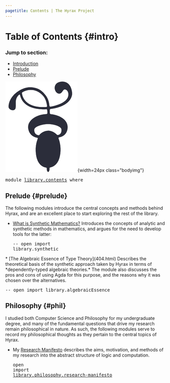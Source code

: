 ```yaml
---
pagetitle: Contents | The Hyrax Project
---
```


# Table of Contents {#intro}

<nav class="contents">

### Jump to section:

* [Introduction](library/contents.html#intro)
* [Prelude](library/contents.html#prelude)
* [Philosophy](library/contents.html#phil)

![](img/decotwo2.png){width=24px class="bodyimg"}

</nav>

<pre class="Agda"><a id="326" class="Keyword">module</a> <a id="333" href="library.contents.html" class="Module">library.contents</a> <a id="350" class="Keyword">where</a>
</pre>
## Prelude {#prelude}

The following modules introduce the central concepts and methods behind Hyrax, and are an excellent place to start exploring the rest of the library.

* [What is Synthetic Mathematics?](404.html) Introduces the concepts of analytic and synthetic methods in mathematics, and argues for the need to develop tools for the latter: <pre class="Agda"><a id="719" class="Comment">-- open import library.synthetic</a>
</pre>
* [The Algebraic Essence of Type Theory](404.html) Describes the theoretical basis of the synthetic approach taken by Hyrax in terms of *dependently-typed algebraic theories.* The module also discusses the pros and cons of using Agda for this purpose, and the reasons why it was chosen over the alternatives. <pre class="Agda"><a id="1075" class="Comment">-- open import library.algebraicEssence</a>
</pre>

## Philosophy {#phil}

I studied both Computer Science and Philosophy for my undergraduate degree, and many of the fundamental questions that drive my research remain philosophical in nature. As such, the following modules serve to record my philosophical thoughts as they pertain to the central topics of Hyrax.

* My [Research Manifesto](library/philosophy/research-manifesto.html) describes the aims, motivation, and methods of my research into the abstract structure of logic and computation. <pre class="Agda"><a id="1627" class="Keyword">open</a> <a id="1632" class="Keyword">import</a> <a id="1639" href="library/philosophy/research-manifesto.html" class="Module">library.philosophy.research-manifesto</a>
</pre>